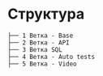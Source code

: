 # Структура
```
├── 1 Ветка - Base
├── 2 Ветка - API
├── 3 Ветка SQL
├── 4 Ветка - Auto tests
├── 5 Ветка - Video
```
